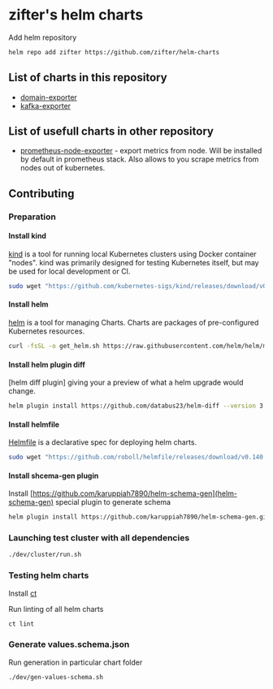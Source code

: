 # zifter's helm charts

Add helm repository 

```bash
helm repo add zifter https://github.com/zifter/helm-charts
```

## List of charts in this repository
* [domain-exporter](charts/domain-exporter/README.md)
* [kafka-exporter](charts/kafka-exporter/README.md)

## List of usefull charts in other repository
* [prometheus-node-exporter](https://github.com/prometheus-community/helm-charts/tree/main/charts/prometheus-node-exporter) -
export metrics from node. Will be installed by default in prometheus stack. Also allows to you scrape metrics from nodes
out of kubernetes.

## Contributing
### Preparation
#### Install kind
[kind](https://github.com/kubernetes-sigs/kind) is a tool for running local Kubernetes clusters using Docker container "nodes". 
kind was primarily designed for testing Kubernetes itself, but may be used for local development or CI.

```bash
sudo wget "https://github.com/kubernetes-sigs/kind/releases/download/v0.11.1/kind-linux-amd64" -O /usr/bin/kind && sudo chmod +x /usr/bin/kind
```

#### Install helm
[helm](https://github.com/helm/helm) is a tool for managing Charts. Charts are packages of pre-configured Kubernetes resources.

```bash
curl -fsSL -o get_helm.sh https://raw.githubusercontent.com/helm/helm/master/scripts/get-helm-3 && chmod 700 get_helm.sh && ./get_helm.sh --version v3.4.2 && rm -f ./get_helm.sh
```

#### Install helm plugin diff
[helm diff plugin] giving your a preview of what a helm upgrade would change. 

```bash
helm plugin install https://github.com/databus23/helm-diff --version 3.1.3
```

#### Install helmfile
[Helmfile](https://github.com/roboll/helmfile) is a declarative spec for deploying helm charts. 

```bash
sudo wget "https://github.com/roboll/helmfile/releases/download/v0.140.0/helmfile_linux_amd64" -O /usr/bin/helmfile && sudo chmod +x /usr/bin/helmfile
```

#### Install shcema-gen plugin 
Install [https://github.com/karuppiah7890/helm-schema-gen](helm-schema-gen) special plugin to generate schema

```bash
helm plugin install https://github.com/karuppiah7890/helm-schema-gen.git
```

### Launching test cluster with all dependencies
```bash
./dev/cluster/run.sh
```

### Testing helm charts
Install [ct](https://github.com/helm/chart-testing/releases)

Run linting of all helm charts
```bash
ct lint
```

### Generate values.schema.json
Run generation in particular chart folder
```bash
./dev/gen-values-schema.sh
```
